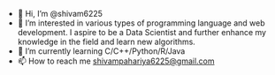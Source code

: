 - 👋 Hi, I’m @shivam6225
- 👀 I’m interested in various types of programming language and web development. I aspire to be a Data Scientist and further enhance my knowledge in the field and learn new algorithms.
- 🌱 I’m currently learning C/C++/Python/R/Java
- 📫 How to reach me shivampahariya6225@gmail.com

<!---
shivam6225/shivam6225 is a ✨ special ✨ repository because its `README.md` (this file) appears on your GitHub profile.
You can click the Preview link to take a look at your changes....
--->
